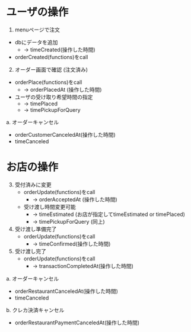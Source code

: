 

# ユーザの操作

1.  menuページで注文
   - dbにデータを追加
     - -> timeCreated(操作した時間)
   - orderCreated(functions)をcall

2.  オーダー画面で確認 (注文済み)
   - orderPlace(functions)をcall
     - -> orderPlacedAt (操作した時間)
   - ユーザの受け取り希望時間の指定
     - -> timePlaced
     - -> timePickupForQuery 

a. オーダーキャンセル
   - orderCustomerCanceledAt(操作した時間)
   - timeCanceled

# お店の操作
3. 受付済みに変更
   - orderUpdate(functions)をcall
     - -> orderAcceptedAt (操作した時間)
   - 受け渡し時間変更可能
     - -> timeEstimated (お店が指定してtimeEstimated or timePlaced)
     - -> timePickupForQuery (同上)
4. 受け渡し準備完了
   - orderUpdate(functions)をcall
     - -> timeConfirmed(操作した時間)
5. 受け渡し完了
   - orderUpdate(functions)をcall
     - -> transactionCompletedAt(操作した時間)

a. オーダーキャンセル
   - orderRestaurantCanceledAt(操作した時間)
   - timeCanceled

b. クレカ決済キャンセル
   - orderRestaurantPaymentCanceledAt(操作した時間)
